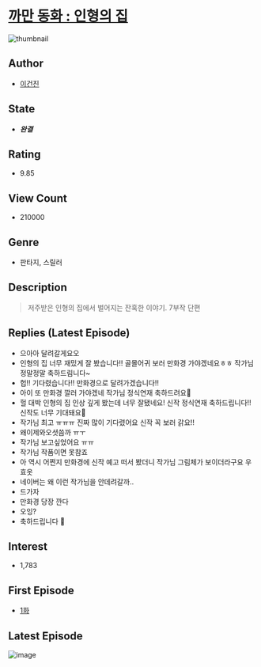 # [까만 동화 : 인형의 집](https://comic.naver.com/bestChallenge/list?titleId=240021)
![thumbnail](https://image-comic.pstatic.net/user_contents_data/challenge_comic/2022/01/27/165426/thumbnail_202x16442b742ca_28ed_4dd3_9fbd_039e3604f1c9_00002601.JPEG)

## Author
- [이건진](https://comic.naver.com/artistTitle?id=165426)

## State
- ***완결***

## Rating
- 9.85

## View Count
- 210000

## Genre
- 판타지, 스릴러

## Description
> 저주받은 인형의 집에서 벌어지는 잔혹한 이야기. 7부작 단편

## Replies (Latest Episode)
- 으아아 달려갈게요오
- 인형의 집 너무 재밌게 잘 봤습니다!! 골몰어귀 보러 만화경 가야겠네요ㅎㅎ 작가님 정말정말 축하드림니다~
- 헙!! 기다렸습니다!! 만화경으로 달려가겠습니다!!
- 아이 또 만화경 깔러 가야겠네 작가님 정식연재 축하드려요🌝
- 헐 대박 인형의 집 인상 깊게 봤는데 너무 잘됐네요! 신작 정식연재 축하드립니다!! 신작도 너무 기대돼요🤗
- 작가님 최고 ㅠㅠㅠ 진짜 많이 기다렸어요 신작 꼭 보러 갉요!!
- 왜이제와오셧씀까 ㅠㅜ
- 작가님 보고싶었어요 ㅠㅠ
- 작가님 작품이면 못참죠
- 아 역시 어쩐지 만화경에 신작 예고 떠서 봤더니 작가님 그림체가 보이더라구요 우효옷
- 네이버는 왜 이런 작가님을 안데려갈까..
- 드가자
- 만화경 당장 깐다
- 오잉?
- 축하드립니다 💛

## Interest
- 1,783

## First Episode
- [1화](https://comic.naver.com/bestChallenge/detail?titleId=240021&no=12)

## Latest Episode
![image](https://image-comic.pstatic.net/user_contents_data/challenge_comic/2022/07/27/165426/upload_3905573269573939512.jpeg)
